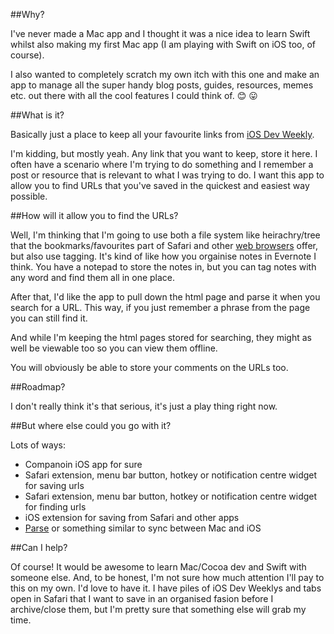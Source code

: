 ##Why?

I've never made a Mac app and I thought it was a nice idea to learn Swift whilst also making my first Mac app (I am playing with Swift on iOS too, of course).

I also wanted to completely scratch my own itch with this one and make an app to manage all the super handy blog posts, guides, resources, memes etc. out there with all the cool features I could think of. :blush: :stuck_out_tongue:

##What is it?

Basically just a place to keep all your favourite links from [iOS Dev Weekly](https://iosdevweekly.com).

I'm kidding, but mostly yeah. Any link that you want to keep, store it here. I often have a scenario where I'm trying to do something and I remember a post or resource that is relevant to what I was trying to do. I want this app to allow you to find URLs that you've saved in the quickest and easiest way possible.

##How will it allow you to find the URLs?

Well, I'm thinking that I'm going to use both a file system like heirachry/tree that the bookmarks/favourites part of Safari and other [web browsers](http://weknowmemes.com/wp-content/uploads/2013/09/conversations-between-browsers-2.jpg) offer, but also use tagging. It's kind of like how you orgainise notes in Evernote I think. You have a notepad to store the notes in, but you can tag notes with any word and find them all in one place.

After that, I'd like the app to pull down the html page and parse it when you search for a URL. This way, if you just remember a phrase from the page you can still find it.

And while I'm keeping the html pages stored for searching, they might as well be viewable too so you can view them offline.

You will obviously be able to store your comments on the URLs too.

##Roadmap?

I don't really think it's that serious, it's just a play thing right now.

##But where else could you go with it?

Lots of ways:

- Companoin iOS app for sure
- Safari extension, menu bar button, hotkey or notification centre widget for saving urls
- Safari extension, menu bar button, hotkey or notification centre widget for finding urls
- iOS extension for saving from Safari and other apps
- [Parse](http://parse.com) or something similar to sync between Mac and iOS

##Can I help?

Of course! It would be awesome to learn Mac/Cocoa dev and Swift with someone else. And, to be honest, I'm not sure how much attention I'll pay to this on my own. I'd love to have it. I have piles of iOS Dev Weeklys and tabs open in Safari that I want to save in an organised fasion before I archive/close them, but I'm pretty sure that something else will grab my time.